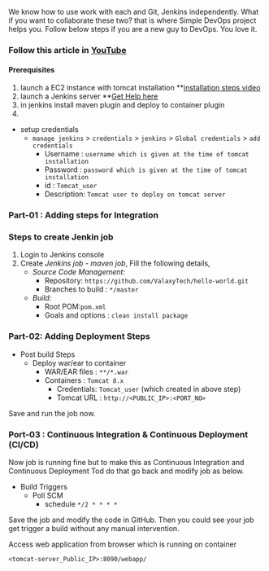 We know how to use work with each and Git, Jenkins independently. What if you want to collaborate these two? that is where Simple DevOps project helps you. Follow below steps if you are a new guy to DevOps. You love it. 

### Follow this article in **[YouTube](https://www.youtube.com/watch?v=Z9G5stlXoyg)**  
#### Prerequisites
1. launch a EC2 instance with tomcat installation **[installation steps video](https://youtu.be/m21nFreFw8A)
2. launch a Jenkins server **[Get Help here](https://www.youtube.com/watch?v=M32O4Yv0ANc)
3. in jenkins install maven plugin and deploy to container plugin
4. 
- setup credentials
  - `manage jenkins` > `credentials` > `jenkins` > `Global credentials` > `add credentials`
    - Username	: `username which is given at the time of tomcat installation`
    - Password : `password which is given at the time of tomcat installation`
    - id      :  `Tomcat_user`
    - Description: `Tomcat user to deploy on tomcat server`

### Part-01 : Adding steps for Integration
### Steps to create Jenkin job
1. Login to Jenkins console
1. Create *Jenkins job - maven job*, Fill the following details,
   - *Source Code Management:*
      - Repository: `https://github.com/ValaxyTech/hello-world.git`
      - Branches to build : `*/master`  
   - *Build:*
     - Root POM:`pom.xml`
     - Goals and options : `clean install package`

### Part-02: Adding Deployment Steps 

 - Post build Steps
   - Deploy war/ear to container
      - WAR/EAR files : `**/*.war`
      - Containers : `Tomcat 8.x`
         - Credentials: `Tomcat_user` (which created in above step)
         - Tomcat URL : `http://<PUBLIC_IP>:<PORT_NO>`

Save and run the job now.

### Port-03 : Continuous Integration & Continuous Deployment (CI/CD)
Now job is running fine but to make this as Continuous Integration and Continuous Deployment Tod do that go back and modify job as below. 
  - Build Triggers
    - Poll SCM
      - schedule `*/2 * * * *`

Save the job and modify the code in GitHub. Then you could see your job get trigger a build without any manual intervention.

Access web application from browser which is running on container
```
<tomcat-server_Public_IP>:8090/webapp/
```


